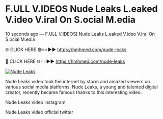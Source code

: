 # F.ULL V.IDEOS Nude Leaks L.eaked V.ideo V.iral On S.ocial M.edia

10 seconds ago — F.ULL V.IDEOS] Nude Leaks L.eaked V.ideo V.iral On S.ocial M.edia

🌐 CLICK HERE 🟢==►► https://hmhmed.com/nude-leaks

🔴 CLICK HERE 🌐==►► https://hmhmed.com/nude-leaks

[![Nude Leaks](https://i.imgur.com/dJHk4Zq.gif)](https://hmhmed.com/nude-leaks)

Nude Leaks video took the internet by storm and amazed viewers on various social media platforms. Nude Leaks, a young and talented digital creator, recently became famous thanks to this interesting video.

Nude Leaks video instagram

Nude Leaks video official twitter